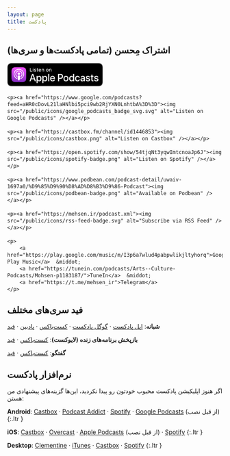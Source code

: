 ```yaml
---
layout: page
title: پادکست
---
```

<style>
#sub a { border: none; }
#sub img { width: 14rem; max-width: 60%; }
</style>

## اشتراک مِحسن (تمامی پادکست‌ها و سری‌ها)
<div class="center" id="sub">
	<p><a href="https://itunes.apple.com/us/podcast/%D9%85-%D8%AD%D8%B3%D9%86/id1431035380"><img src="/public/icons/US_UK_Apple_Podcasts_Listen_Badge_RGB.svg" alt="Listen on Apple Podcasts (iTunes)" /></a></p>

	<p><a href="https://www.google.com/podcasts?feed=aHR0cDovL21laHNlbi5pci9wb2RjYXN0LnhtbA%3D%3D"><img src="/public/icons/google_podcasts_badge_svg.svg" alt="Listen on Google Podcasts" /></a></p>

	<p><a href="https://castbox.fm/channel/id1446853"><img src="/public/icons/castbox.png" alt="Listen on Castbox" /></a></p>

	<p><a href="https://open.spotify.com/show/54tjqNt3yqwImtcnoaJp6J"><img src="/public/icons/spotify-badge.png" alt="Listen on Spotify" /></a></p>

	<p><a href="https://www.podbean.com/podcast-detail/uwaiv-1697a0/%D9%85%D9%90%D8%AD%D8%B3%D9%86-Podcast"><img src="/public/icons/podbean-badge.png" alt="Available on Podbean" /></a></p>

	<p><a href="https://mehsen.ir/podcast.xml"><img src="/public/icons/rss-feed-badge.svg" alt="Subscribe via RSS Feed" /></a></p>

	<p>
		<a href="https://play.google.com/music/m/I3p6a7wlud4pabpwlikjltyhorq">Google Play Music</a>  &middot;
		<a href="https://tunein.com/podcasts/Arts--Culture-Podcasts/Mohsen-p1183187/">TuneIn</a>  &middot;
		<a href="https://t.me/mehsen_ir">Telegram</a>
	</p>

</div>

## فید سری‌های مختلف
  
**شبانه**: 
[اپل پادکست](https://itunes.apple.com/us/podcast/%D8%B4%D8%A8%D8%A7%D9%86%D9%87/id1455731267) &middot;
[گوگل پادکست](https://www.google.com/podcasts?feed=aHR0cDovL21laHNlbi5pci9zaGFiYW5lLnhtbA%3D%3D) &middot;
[کست‌باکس](https://castbox.fm/channel/id1484724) &middot;
[پادبین](https://www.podbean.com/podcast-detail/85s56-162050/%D8%B4%D8%A8%D8%A7%D9%86%D9%87-Podcast) &middot;
[فید](https://mehsen.ir/shabane.xml) 

**بازپخش برنامه‌های زنده (لایوکست)**:
[کست‌باکس](https://castbox.fm/channel/id3462221) &middot;
[فید](https://mehsen.ir/livecasts.xml)

**گفتگو**: 
[کست‌باکس](https://castbox.fm/channel/id2676607) &middot;
[فید](https://mehsen.ir/goftego.xml)

## نرم‌افزار پادکست
اگر هنوز اپلیکیشن پادکست محبوب خودتون رو پیدا نکردید، این‌ها گزینه‌های پیشنهادی من هستن:

**Android**:
[Castbox](https://play.google.com/store/apps/details?id=fm.castbox.audiobook.radio.podcast)
&middot;
[Podcast Addict](https://play.google.com/store/apps/details?id=com.bambuna.podcastaddict)
&middot;
[Spotify](https://play.google.com/store/apps/details?id=com.spotify.music)
&middot;
[Google Podcasts](https://play.google.com/store/apps/details?id=com.google.android.apps.podcasts) (از قبل نصب)
{:.ltr }

**iOS**:
[Castbox](https://itunes.apple.com/app/castbox-radio/id1243410543)
&middot;
[Overcast](https://itunes.apple.com/us/app/overcast-podcast-player/id888422857)
&middot;
[Apple Podcasts](https://itunes.apple.com/us/app/podcasts/id525463029) (از قبل نصب)
&middot; 
[Spotify](https://itunes.apple.com/us/app/spotify-music/id324684580)
{:.ltr }

**Desktop**:
[Clementine](https://www.clementine-player.org/)
&middot; 
[iTunes](https://www.apple.com/itunes/)
&middot; 
[Castbox](https://castbox.fm/)
&middot; 
[Spotify](https://www.spotify.com/)
{:.ltr }

